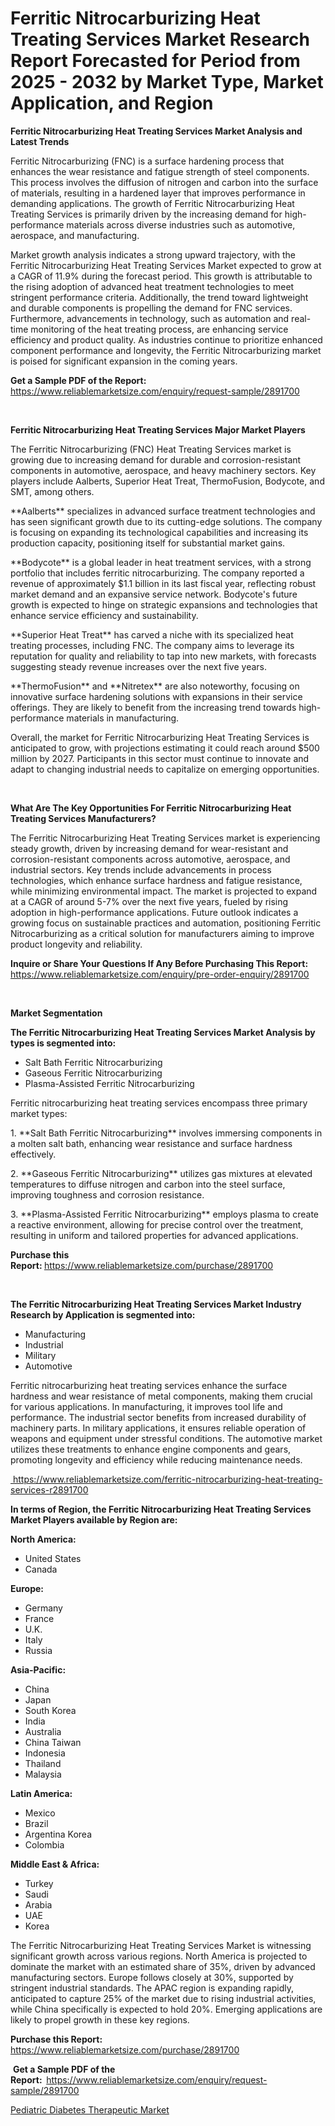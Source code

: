 <p><h1>Ferritic Nitrocarburizing Heat Treating Services Market Research Report Forecasted for Period from 2025 -  2032 by Market Type, Market Application, and Region</h1></p><p><strong>Ferritic Nitrocarburizing Heat Treating Services Market Analysis and Latest Trends</strong></p>
<p><p>Ferritic Nitrocarburizing (FNC) is a surface hardening process that enhances the wear resistance and fatigue strength of steel components. This process involves the diffusion of nitrogen and carbon into the surface of materials, resulting in a hardened layer that improves performance in demanding applications. The growth of Ferritic Nitrocarburizing Heat Treating Services is primarily driven by the increasing demand for high-performance materials across diverse industries such as automotive, aerospace, and manufacturing.</p><p>Market growth analysis indicates a strong upward trajectory, with the Ferritic Nitrocarburizing Heat Treating Services Market expected to grow at a CAGR of 11.9% during the forecast period. This growth is attributable to the rising adoption of advanced heat treatment technologies to meet stringent performance criteria. Additionally, the trend toward lightweight and durable components is propelling the demand for FNC services. Furthermore, advancements in technology, such as automation and real-time monitoring of the heat treating process, are enhancing service efficiency and product quality. As industries continue to prioritize enhanced component performance and longevity, the Ferritic Nitrocarburizing market is poised for significant expansion in the coming years.</p></p>
<p><strong>Get a Sample PDF of the Report:&nbsp;</strong> <a href="https://www.reliablemarketsize.com/enquiry/request-sample/2891700?utm_campaign=2457&utm_medium=2&utm_source=Github&utm_content=ia&utm_term=14032025&utm_id=ferritic-nitrocarburizing-heat-treating-services">https://www.reliablemarketsize.com/enquiry/request-sample/2891700</a></p>
<p>&nbsp;</p>
<p><strong>Ferritic Nitrocarburizing Heat Treating Services Major Market Players</strong></p>
<p><p>The Ferritic Nitrocarburizing (FNC) Heat Treating Services market is growing due to increasing demand for durable and corrosion-resistant components in automotive, aerospace, and heavy machinery sectors. Key players include Aalberts, Superior Heat Treat, ThermoFusion, Bodycote, and SMT, among others.</p><p>**Aalberts** specializes in advanced surface treatment technologies and has seen significant growth due to its cutting-edge solutions. The company is focusing on expanding its technological capabilities and increasing its production capacity, positioning itself for substantial market gains.</p><p>**Bodycote** is a global leader in heat treatment services, with a strong portfolio that includes ferritic nitrocarburizing. The company reported a revenue of approximately $1.1 billion in its last fiscal year, reflecting robust market demand and an expansive service network. Bodycote's future growth is expected to hinge on strategic expansions and technologies that enhance service efficiency and sustainability.</p><p>**Superior Heat Treat** has carved a niche with its specialized heat treating processes, including FNC. The company aims to leverage its reputation for quality and reliability to tap into new markets, with forecasts suggesting steady revenue increases over the next five years.</p><p>**ThermoFusion** and **Nitretex** are also noteworthy, focusing on innovative surface hardening solutions with expansions in their service offerings. They are likely to benefit from the increasing trend towards high-performance materials in manufacturing.</p><p>Overall, the market for Ferritic Nitrocarburizing Heat Treating Services is anticipated to grow, with projections estimating it could reach around $500 million by 2027. Participants in this sector must continue to innovate and adapt to changing industrial needs to capitalize on emerging opportunities.</p></p>
<p>&nbsp;</p>
<p><strong>What Are The Key Opportunities For Ferritic Nitrocarburizing Heat Treating Services Manufacturers?</strong></p>
<p><p>The Ferritic Nitrocarburizing Heat Treating Services market is experiencing steady growth, driven by increasing demand for wear-resistant and corrosion-resistant components across automotive, aerospace, and industrial sectors. Key trends include advancements in process technologies, which enhance surface hardness and fatigue resistance, while minimizing environmental impact. The market is projected to expand at a CAGR of around 5-7% over the next five years, fueled by rising adoption in high-performance applications. Future outlook indicates a growing focus on sustainable practices and automation, positioning Ferritic Nitrocarburizing as a critical solution for manufacturers aiming to improve product longevity and reliability.</p></p>
<p><strong>Inquire or Share Your Questions If Any Before Purchasing This Report:</strong> <a href="https://www.reliablemarketsize.com/enquiry/pre-order-enquiry/2891700?utm_campaign=2457&utm_medium=2&utm_source=Github&utm_content=ia&utm_term=14032025&utm_id=ferritic-nitrocarburizing-heat-treating-services">https://www.reliablemarketsize.com/enquiry/pre-order-enquiry/2891700</a></p>
<p>&nbsp;</p>
<p><strong>Market Segmentation</strong></p>
<p><strong>The Ferritic Nitrocarburizing Heat Treating Services Market Analysis by types is segmented into:</strong></p>
<p><ul><li>Salt Bath Ferritic Nitrocarburizing</li><li>Gaseous Ferritic Nitrocarburizing</li><li>Plasma-Assisted Ferritic Nitrocarburizing</li></ul></p>
<p><p>Ferritic nitrocarburizing heat treating services encompass three primary market types: </p><p>1. **Salt Bath Ferritic Nitrocarburizing** involves immersing components in a molten salt bath, enhancing wear resistance and surface hardness effectively. </p><p>2. **Gaseous Ferritic Nitrocarburizing** utilizes gas mixtures at elevated temperatures to diffuse nitrogen and carbon into the steel surface, improving toughness and corrosion resistance. </p><p>3. **Plasma-Assisted Ferritic Nitrocarburizing** employs plasma to create a reactive environment, allowing for precise control over the treatment, resulting in uniform and tailored properties for advanced applications.</p></p>
<p><strong>Purchase this Report:&nbsp;</strong><a href="https://www.reliablemarketsize.com/purchase/2891700?utm_campaign=2457&utm_medium=2&utm_source=Github&utm_content=ia&utm_term=14032025&utm_id=ferritic-nitrocarburizing-heat-treating-services">https://www.reliablemarketsize.com/purchase/2891700</a></p>
<p>&nbsp;</p>
<p><strong>The Ferritic Nitrocarburizing Heat Treating Services Market Industry Research by Application is segmented into:</strong></p>
<p><ul><li>Manufacturing</li><li>Industrial</li><li>Military</li><li>Automotive</li></ul></p>
<p><p>Ferritic nitrocarburizing heat treating services enhance the surface hardness and wear resistance of metal components, making them crucial for various applications. In manufacturing, it improves tool life and performance. The industrial sector benefits from increased durability of machinery parts. In military applications, it ensures reliable operation of weapons and equipment under stressful conditions. The automotive market utilizes these treatments to enhance engine components and gears, promoting longevity and efficiency while reducing maintenance needs.</p></p>
<p><a href="https://www.reliablemarketsize.com/ferritic-nitrocarburizing-heat-treating-services-r2891700?utm_campaign=2457&utm_medium=2&utm_source=Github&utm_content=ia&utm_term=14032025&utm_id=ferritic-nitrocarburizing-heat-treating-services">&nbsp;https://www.reliablemarketsize.com/ferritic-nitrocarburizing-heat-treating-services-r2891700</a></p>
<p><strong>In terms of Region, the Ferritic Nitrocarburizing Heat Treating Services Market Players available by Region are:</strong></p>
<p>
    <p> <strong> North America: </strong>
        <ul>
            <li>United States</li>
            <li>Canada</li>
        </ul>
        </p> 
    <p> <strong> Europe: </strong>
        <ul>
            <li>Germany</li>
            <li>France</li>
            <li>U.K.</li>
            <li>Italy</li>
            <li>Russia</li>
        </ul>
        </p> 
    <p> <strong> Asia-Pacific: </strong>
        <ul>
            <li>China</li>
            <li>Japan</li>
            <li>South Korea</li>
            <li>India</li>
            <li>Australia</li>
            <li>China Taiwan</li>
            <li>Indonesia</li>
            <li>Thailand</li>
            <li>Malaysia</li>
        </ul>
        </p> 
    <p> <strong> Latin America: </strong>
        <ul>
            <li>Mexico</li>
            <li>Brazil</li>
            <li>Argentina Korea</li>
            <li>Colombia</li>
        </ul>
        </p> 
    <p> <strong> Middle East & Africa: </strong>
        <ul>
            <li>Turkey</li>
            <li>Saudi</li>
            <li>Arabia</li>
            <li>UAE</li>
            <li>Korea</li>
        </ul>
    </p>
    </p>
<p><p>The Ferritic Nitrocarburizing Heat Treating Services Market is witnessing significant growth across various regions. North America is projected to dominate the market with an estimated share of 35%, driven by advanced manufacturing sectors. Europe follows closely at 30%, supported by stringent industrial standards. The APAC region is expanding rapidly, anticipated to capture 25% of the market due to rising industrial activities, while China specifically is expected to hold 20%. Emerging applications are likely to propel growth in these key regions.</p></p>
<p><strong>Purchase this Report: </strong><a href="https://www.reliablemarketsize.com/purchase/2891700?utm_campaign=2457&utm_medium=2&utm_source=Github&utm_content=ia&utm_term=14032025&utm_id=ferritic-nitrocarburizing-heat-treating-services">https://www.reliablemarketsize.com/purchase/2891700</a></p>
<p>&nbsp;<strong>Get a Sample PDF of the Report:&nbsp;&nbsp;</strong><a href="https://www.reliablemarketsize.com/enquiry/request-sample/2891700?utm_campaign=2457&utm_medium=2&utm_source=Github&utm_content=ia&utm_term=14032025&utm_id=ferritic-nitrocarburizing-heat-treating-services">https://www.reliablemarketsize.com/enquiry/request-sample/2891700</a></p>
<p><strong></strong></p>
<p><p><a href="https://github.com/cheryjhonson/Market-Research-Report-List-1/blob/main/pediatric-diabetes-therapeutic-market.md?utm_campaign=2457&utm_medium=2&utm_source=Github&utm_content=ia&utm_term=14032025&utm_id=ferritic-nitrocarburizing-heat-treating-services">Pediatric Diabetes Therapeutic Market</a></p></p>